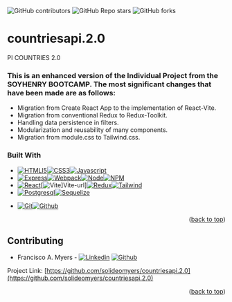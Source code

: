 ![GitHub contributors](https://img.shields.io/github/contributors/solideomyers/countriesapi.2.0?style=for-the-badge) ![GitHub Repo stars](https://img.shields.io/github/stars/solideomyers/countriesapi.2.0?style=for-the-badge) ![GitHub forks](https://img.shields.io/github/forks/solideomyers/countriesapi.2.0?style=for-the-badge)

# countriesapi.2.0

PI COUNTRIES 2.0

### This is an enhanced version of the Individual Project from the SOYHENRY BOOTCAMP. The most significant changes that have been made are as follows:

- Migration from Create React App to the implementation of React-Vite.
- Migration from conventional Redux to Redux-Toolkit.
- Handling data persistence in filters.
- Modularization and reusability of many components.
- Migration from module.css to Tailwind.css.


### Built With

* [![HTMLl5][html5]][html-url][![CSS3][css3]][css-url][![Javascript][javascript]][js-url]
* [![Express][Express.js]][express-url][![Webpack][Webpack.js]][Webpack-url][![Node][Node.js]][Node-url][![NPM][npm]][npm-url]
* [![React][React.js]][React-url][![Vite][Vite.js]]Vite-url][![Redux][Redux-query]][Redux-url][![Tailwind][Tailwind-css]][Tailwind-url]
* [![Postgresql][pgsql]][pgsql-url][![Sequelize][Sequelize-orm]][Sequelize-url]
<!-- * [![Railway][Railway]][Railway-url] -->
<!-- * [![Figma][Figma-des]][Figma-url][![Trello][trello]][trello-url] -->
* [![Git][git]][git-url][![Github][github]][github-url]

<p align="right">(<a href="#readme-top">back to top</a>)</p>



<!-- CONTRIBUTING -->
## Contributing

* Francisco A. Myers - [![Linkedin]](https://www.linkedin.com/in/franciscomyers/) [![Github]](https://github.com/Solideomyers)


Project Link: [https://github.com/solideomyers/countriesapi.2.0](https://github.com/solideomyers/countriesapi.2.0)

<p align="right">(<a href="#readme-top">back to top</a>)</p>
<!-- MARKDOWN LINKS & IMAGES -->
<!-- https://www.markdownguide.org/basic-syntax/#reference-style-links -->


[React.js]: https://img.shields.io/badge/React-20232A?style=for-the-badge&logo=react&logoColor=61DAFB
[React-url]: https://reactjs.org/
[Vite.js]: https://img.shields.io/badge/Vite-20232E?style=for-the-badge&logo=vite&logoColor=51DAF1
[Vite-url]: https://vitejs.dev/
[Express.js]: https://img.shields.io/badge/express.js-%23404d59.svg?style=for-the-badge&logo=express&logoColor=%2361DAFB
[Express-url]: https://expressjs.com
<!-- [Figma-des]: https://img.shields.io/badge/figma-%23F24E1E.svg?style=for-the-badge&logo=figma&logoColor=white -->
<!-- [Figma-url]: https://www.figma.com/ -->
[Sequelize-orm]: https://img.shields.io/badge/Sequelize-3982CE?style=for-the-badge&logo=Prisma&logoColor=white
[Sequelize-url]: https://sequelize.org/
<!-- [Mongo-db]: https://img.shields.io/badge/MongoDB-%234ea94b.svg?style=for-the-badge&logo=mongodb&logoColor=white -->
<!-- [Mongo-url]: https://www.mongodb.com/en/ -->
[npm]: https://img.shields.io/badge/NPM-%23000000.svg?style=for-the-badge&logo=npm&logoColor=white
[npm-url]: https://www.npmjs.com/
[Node.js]: https://img.shields.io/badge/node.js-6DA55F?style=for-the-badge&logo=node.js&logoColor=white
[Node-url]: https://nodejs.org/
[Redux-query]: https://img.shields.io/badge/redux-%23593d88.svg?style=for-the-badge&logo=redux&logoColor=white
[Redux-url]: https://en.redux.js.org/
[Tailwind-css]: https://img.shields.io/badge/tailwindcss-%2338B2AC.svg?style=for-the-badge&logo=tailwind-css&logoColor=white
[Tailwind-url]: https://tailwindcss.com/
[Webpack.js]: https://img.shields.io/badge/webpack-%238DD6F9.svg?style=for-the-badge&logo=webpack&logoColor=black
[Webpack-url]: https://webpack.js.org/
[Render]: https://img.shields.io/badge/Render-%46E3B7.svg?style=for-the-badge&logo=render&logoColor=white
[Render-url]: https://render.com/
<!-- [Railway]: https://img.shields.io/badge/railway-0B0D0E?style=for-the-badge&logo=railway&logoColor=white -->
<!-- [Railway-url]: https://railway.app/ -->
[html5]: https://img.shields.io/badge/html5-%23E34F26.svg?style=for-the-badge&logo=html5&logoColor=white
[html-url]: https://es.wikipedia.org/wiki/HTML5
[css3]: https://img.shields.io/badge/css3-%231572B6.svg?style=for-the-badge&logo=css3&logoColor=white
[css-url]: https://developer.mozilla.org/es/docs/Web/CSS
[javascript]: https://img.shields.io/badge/javascript-%23323330.svg?style=for-the-badge&logo=javascript&logoColor=%23F7DF1E
[js-url]: https://www.javascript.com/
<!-- [typescript]: https://img.shields.io/badge/typescript-%23007ACC.svg?style=for-the-badge&logo=typescript&logoColor=white -->
<!-- [typescript-url]: https://www.typescriptlang.org/ -->
<!-- [trello]: https://img.shields.io/badge/Trello-%23026AA7.svg?style=for-the-badge&logo=Trello&logoColor=white -->
<!-- [trello-url]: https://trello.com/ -->
[git]: https://img.shields.io/badge/git-%23F05033.svg?style=for-the-badge&logo=git&logoColor=white
[git-url]: https://git-scm.com/
[github]: https://img.shields.io/badge/github-%23121011.svg?style=for-the-badge&logo=github&logoColor=white
[github-url]: https://github.com/
[pgsql]: https://img.shields.io/badge/Postgresql-4169E1?style=for-the-badge&logo=Postgresql&logoColor=white
[pgsql-url]: http://postgresql.org/
[Linkedin]: https://img.shields.io/badge/linkedin-0A66C2?style=for-the-badge&logo=linkedin&logoColor=white